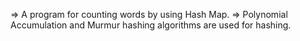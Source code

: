 => A program for counting words by using Hash Map.
=> Polynomial Accumulation and Murmur hashing algorithms are used for hashing.
